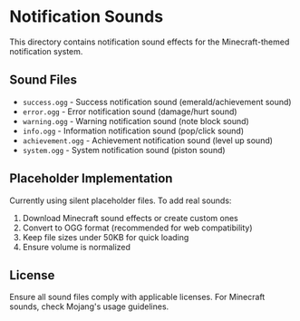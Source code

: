# Notification Sounds

This directory contains notification sound effects for the Minecraft-themed notification system.

## Sound Files

- `success.ogg` - Success notification sound (emerald/achievement sound)
- `error.ogg` - Error notification sound (damage/hurt sound)
- `warning.ogg` - Warning notification sound (note block sound)
- `info.ogg` - Information notification sound (pop/click sound)
- `achievement.ogg` - Achievement notification sound (level up sound)
- `system.ogg` - System notification sound (piston sound)

## Placeholder Implementation

Currently using silent placeholder files. To add real sounds:

1. Download Minecraft sound effects or create custom ones
2. Convert to OGG format (recommended for web compatibility)
3. Keep file sizes under 50KB for quick loading
4. Ensure volume is normalized

## License

Ensure all sound files comply with applicable licenses.
For Minecraft sounds, check Mojang's usage guidelines.